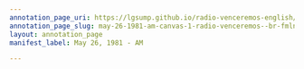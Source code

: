 ```yaml
---
annotation_page_uri: https://lgsump.github.io/radio-venceremos-english/annotations/may-26-1981-am-canvas-1-radio-venceremos--br-fmln.json
annotation_page_slug: may-26-1981-am-canvas-1-radio-venceremos--br-fmln
layout: annotation_page
manifest_label: May 26, 1981 - AM

---
```

